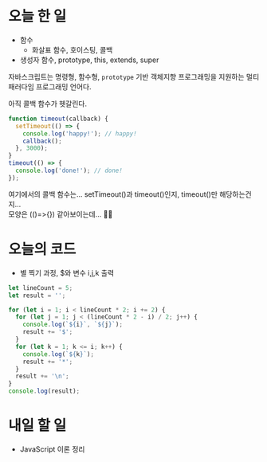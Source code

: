 # 오늘 한 일

- 함수
  - 화살표 함수, 호이스팅, 콜백
- 생성자 함수, prototype, this, extends, super

자바스크립트는 명령형, 함수형, `prototype` 기반 객체지향 프로그래밍을 지원하는 멀티 패러다임 프로그래밍 언어다.

아직 콜백 함수가 헷갈린다.

```js
function timeout(callback) {
  setTimeout(() => {
    console.log('happy!'); // happy!
    callback();
  }, 3000);
}
timeout(() => {
  console.log('done!'); // done!
});
```

여기에서의 콜백 함수는... setTimeout()과 timeout()인지, timeout()만 해당하는건지...  
모양은 (()=>{}) 같아보이는데... 😵‍💫

# 오늘의 코드

- 별 찍기 과정, $와 변수 i,j,k 출력

```js
let lineCount = 5;
let result = '';

for (let i = 1; i < lineCount * 2; i += 2) {
  for (let j = 1; j < (lineCount * 2 - i) / 2; j++) {
    console.log(`${i}`, `${j}`);
    result += '$';
  }
  for (let k = 1; k <= i; k++) {
    console.log(`${k}`);
    result += '*';
  }
  result += '\n';
}
console.log(result);
```

# 내일 할 일

- JavaScript 이론 정리

